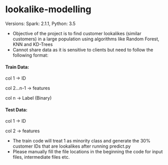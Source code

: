 # lookalike-modelling

Versions: Spark: 2.1.1, Python: 3.5

- Objective of the project is to find customer lookalikes (similar customers) in a large population using algorithms like Random Forest, KNN and KD-Trees
- Cannot share data as it is sensitive to clients but need to follow the following format:

#### Train Data:

col 1 -> ID

col 2...n-1 -> features

col n -> Label (Binary)

#### Test Data:

col 1 -> ID

col 2 -> features

- The train code will treat 1 as minority class and generate the 30% customer IDs that are lookalikes after running predict.py
- Please manually fill the file locations in the beginning the code for input files, intermediate files etc.
